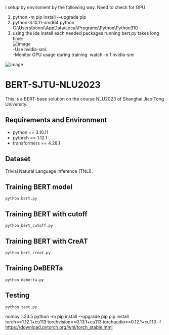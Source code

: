 I setup by enviroment by the following way. Need to check for GPU 
1. python -m pip install --upgrade pip
2. python-3.10.11-amd64  python C:\Users\bonni\AppData\Local\Programs\Python\Python310
3. using the ide install each needed packages
running bert.py  takes long time:  
![image](https://github.com/user-attachments/assets/03e8f373-b265-463e-a2bd-67e73f906040)  
-Use nvidia-smi:  
-Monitor GPU usage during training:
watch -n 1 nvidia-smi  

![image](https://github.com/user-attachments/assets/2b7fed2e-c4ed-4416-a153-8db0ecc9c109)


# BERT-SJTU-NLU2023
This is a BERT-base solution on the course NLU2023 of Shanghai Jiao Tong University.

## Requirements and Environment
- python == 3.10.11
- pytorch == 1.12.1
- transformers == 4.28.1

## Dataset
Trivial Natural Language Inference (TNLI).

## Training BERT model
```
python bert.py
```
## Training BERT with cutoff
```
python bert_cutoff.py
```
## Training BERT with CreAT
```
python bert_creat.py
```
## Training DeBERTa
```
python deberta.py
```

## Testing
```
python test.py
```
numpy              1.23.5
python -m pip install --upgrade pip
pip install torch==1.12.1+cu113 torchvision==0.13.1+cu113 torchaudio==0.12.1+cu113 -f https://download.pytorch.org/whl/torch_stable.html


